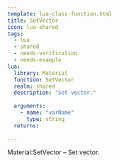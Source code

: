 ```yaml
---
template: lua-class-function.html
title: SetVector
icon: lua-shared
tags:
  - lua
  - shared
  - needs-verification
  - needs-example
lua:
  library: Material
  function: SetVector
  realm: shared
  description: "Set vector."
  
  arguments:
    - name: "varName"
      type: string
  returns:
    
---
```


<div class="lua__search__keywords">
Material:SetVector &#x2013; Set vector.
</div>
